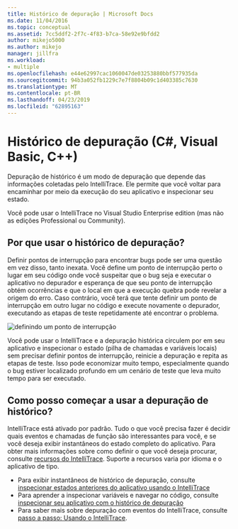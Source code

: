 ```yaml
---
title: Histórico de depuração | Microsoft Docs
ms.date: 11/04/2016
ms.topic: conceptual
ms.assetid: 7cc5ddf2-2f7c-4f83-b7ca-58e92e9bfdd2
author: mikejo5000
ms.author: mikejo
manager: jillfra
ms.workload:
- multiple
ms.openlocfilehash: e44e62997cac1060047de03253880bbf577935da
ms.sourcegitcommit: 94b3a052fb1229c7e7f8804b09c1d403385c7630
ms.translationtype: MT
ms.contentlocale: pt-BR
ms.lasthandoff: 04/23/2019
ms.locfileid: "62895163"
---
```

# <a name="historical-debugging-c-visual-basic-c"></a>Histórico de depuração (C#, Visual Basic, C++)

Depuração de histórico é um modo de depuração que depende das informações coletadas pelo IntelliTrace. Ele permite que você voltar para encaminhar por meio da execução do seu aplicativo e inspecionar seu estado.

 Você pode usar o IntelliTrace no Visual Studio Enterprise edition (mas não as edições Professional ou Community).

## <a name="why-use-historical-debugging"></a>Por que usar o histórico de depuração?

 Definir pontos de interrupção para encontrar bugs pode ser uma questão em vez disso, tanto inexata. Você define um ponto de interrupção perto o lugar em seu código onde você suspeitar que o bug seja e executar o aplicativo no depurador e esperança de que seu ponto de interrupção obtém ocorrências e que o local em que a execução quebra pode revelar a origem do erro. Caso contrário, você terá que tente definir um ponto de interrupção em outro lugar no código e execute novamente o depurador, executando as etapas de teste repetidamente até encontrar o problema.

 ![definindo um ponto de interrupção](../debugger/media/breakpointprocesa.png "BreakpointProcesa")

 Você pode usar o IntelliTrace e a depuração histórica circulem por em seu aplicativo e inspecionar o estado (pilha de chamadas e variáveis locais) sem precisar definir pontos de interrupção, reinicie a depuração e repita as etapas de teste. Isso pode economizar muito tempo, especialmente quando o bug estiver localizado profundo em um cenário de teste que leva muito tempo para ser executado.

## <a name="how-do-i-start-using-historical-debugging"></a>Como posso começar a usar a depuração de histórico?

IntelliTrace está ativado por padrão. Tudo o que você precisa fazer é decidir quais eventos e chamadas de função são interessantes para você, e se você deseja exibir instantâneos do estado completo do aplicativo. Para obter mais informações sobre como definir o que você deseja procurar, consulte [recursos do IntelliTrace](../debugger/intellitrace-features.md). Suporte a recursos varia por idioma e o aplicativo de tipo.

- Para exibir instantâneos de histórico de depuração, consulte [inspecionar estados anteriores do aplicativo usando o IntelliTrace](../debugger/view-historical-application-state.md)
- Para aprender a inspecionar variáveis e navegar no código, consulte [inspecionar seu aplicativo com o histórico de depuração](../debugger/historical-debugging-inspect-app.md)
- Para saber mais sobre depuração com eventos do IntelliTrace, consulte [passo a passo: Usando o IntelliTrace](../debugger/walkthrough-using-intellitrace.md).
